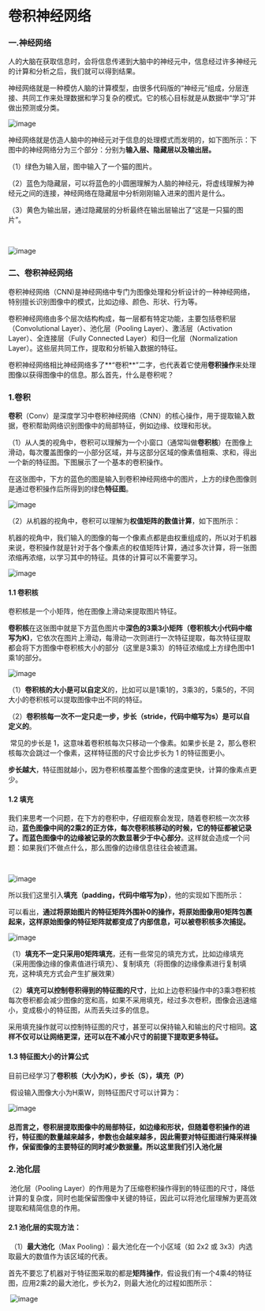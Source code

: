 # 卷积神经网络

### **一.神经网络**

​	人的大脑在获取信息时，会将信息传递到大脑中的神经元中，信息经过许多神经元的计算和分析之后，我们就可以得到结果。

​	神经网络就是一种模仿人脑的计算模型，由很多代码版的“神经元”组成，分层连接、共同工作来处理数据和学习复杂的模式。它的核心目标就是从数据中“学习”并做出预测或分类。



![image](https://github.com/dusty033/cnn/raw/main/1.png)



神经网络就是仿造人脑中的神经元对于信息的处理模式而发明的，如下图所示：下图中的神经网络分为三个部分：分别为**输入层、隐藏层以及输出层。**

（1）绿色为输入层，图中输入了一个猫的图片。

（2）蓝色为隐藏层，可以将蓝色的小圆圈理解为人脑的神经元，将虚线理解为神经元之间的连接，神经网络在隐藏层中分析刚刚输入进来的图片是什么。

（3）黄色为输出层，通过隐藏层的分析最终在输出层输出了“这是一只猫的图片”。

​		

![image](https://github.com/dusty033/cnn/raw/main/2.png)

### 二、卷积神经网络

​	卷积神经网络（CNN)是神经网络中专门为图像处理和分析设计的一种神经网络，特别擅长识别图像中的模式，比如边缘、颜色、形状、行为等。

​	卷积神经网络由多个层次结构构成，每一层都有特定功能，主要包括卷积层（Convolutional Layer）、池化层（Pooling Layer）、激活层（Activation Layer）、全连接层（Fully Connected Layer）和归一化层（Normalization Layer）。这些层共同工作，提取和分析输入数据的特征。

​	卷积神经网络相比神经网络多了**“卷积**”二字，也代表着它使用**卷积操作**来处理图像以获得图像中的信息。那么首先，什么是卷积呢？



### 1.卷积

​	**卷积**（Conv）是深度学习中卷积神经网络（CNN）的核心操作，用于提取输入数据，卷积帮助网络识别图像中的局部特征，例如边缘、纹理和形状。

​	（1）从人类的视角中，卷积可以理解为一个小窗口（通常叫做**卷积核**）在图像上滑动，每次覆盖图像的一小部分区域，并与这部分区域的像素值相乘、求和，得出一个新的特征图。下图展示了一个基本的卷积操作。

​	 在这张图中，下方的蓝色的图是输入到卷积神经网络中的图片，上方的绿色图像则是通过卷积操作后所得到的绿色**特征图**。

![image](https://github.com/dusty033/cnn/raw/main/3.gif)

​     （2）从机器的视角中，卷积可以理解为**权值矩阵的数值计算**，如下图所示：

​	   机器的视角中，我们输入的图像的每一个像素点都是由权重组成的，所以对于机器来说，卷积操作就是针对于各个像素点的权值矩阵计算，通过多次计算，将一张图浓缩再浓缩，以学习其中的特征。具体的计算可以不需要学习。

![image](https://github.com/dusty033/cnn/raw/main/4.gif)



#### 1.1 卷积核

卷积核是一个小矩阵，他在图像上滑动来提取图片特征。

**卷积核**在这张图中就是下方蓝色图片中**深色的3乘3小矩阵（卷积核大小代码中缩写为K)**，它依次在图片上滑动，每滑动一次则进行一次特征提取，每次特征提取都会将下方图像中卷积核大小的部分（这里是3乘3）的特征浓缩成上方绿色图中1乘1的部分。

![image](https://github.com/dusty033/cnn/raw/main/3.gif)

（1）**卷积核的大小是可以自定义**的，比如可以是1乘1的，3乘3的，5乘5的，不同大小的卷积核可以提取图像中出不同的特征。

（2）**卷积核每一次不一定只走一步，步长（stride，代码中缩写为s）是可以自定义的**。

​	常见的步长是 1，这意味着卷积核每次只移动一个像素。如果步长是 2，那么卷积核每次会跳过一个像素，这样特征图的尺寸会比步长为 1 的特征图更小。

​	**步长越大**，特征图就越小，因为卷积核覆盖整个图像的速度更快，计算的像素点更少。



####  1.2 填充

 我们来思考一个问题，在下方的卷积中，仔细观察会发现，随着卷积核一次次移动，**蓝色图像中间的2乘2的正方体，每次卷积核移动的时候，它的特征都被记录了。而蓝色图像中的边缘被记录的次数显著少于中心部分**。这样就会造成一个问题：如果我们不做点什么，那么图像的边缘信息往往会被遗漏。

​	



![image](https://github.com/dusty033/cnn/raw/main/3.gif)

所以我们这里引入**填充（padding，代码中缩写为p）**，他的实现如下图所示：

可以看出，**通过将原始图片的特征矩阵外围补0的操作，将原始图像用0矩阵包裹起来，这样原始图像的特征矩阵就都变成了内部信息，可以被卷积核多次捕捉。**

![image](https://github.com/dusty033/cnn/raw/main/3.png)

（1）**填充不一定只采用0矩阵填充**，还有一些常见的填充方式，比如边缘填充（采用图像边缘的像素值进行填充）、复制填充（将图像的边缘像素进行复制填充，这种填充方式会产生扩展效果）

（2）**填充可以控制卷积得到的特征图的尺寸**，比如上边卷积操作中的3乘3卷积核每次卷积都会减少图像的宽和高，如果不采用填充，经过多次卷积，图像会迅速缩小，变成极小的特征图，从而丢失过多的信息。

​	采用填充操作就可以控制特征图的尺寸，甚至可以保持输入和输出的尺寸相同。**这样不仅可以让网络更深，还可以在不减小尺寸的前提下提取更多特征。**



#### 1.3 特征图大小的计算公式

​	目前已经学习了**卷积核（大小为K），步长（S），填充（P）**

​	假设输入图像大小为H乘W，则特征图尺寸可以计算为：

![image](https://github.com/dusty033/cnn/raw/main/4.png)

####  总而言之，卷积层提取图像中的局部特征，如边缘和形状，但随着卷积操作的进行，特征图的数量越来越多，参数也会越来越多，因此需要对特征图进行降采样操作，保留图像的主要特征的同时减少数据量。所以这里我们引入池化层





### 2.池化层

​	池化层（Pooling Layer）的作用是为了压缩卷积操作得到的特征图的尺寸，降低计算的复杂度，同时也能保留图像中关键的特征，因此可以将池化层理解为更高效提取和精简信息的作用。

#### 	 2.1 池化层的实现方法：

​		（1）**最大池化**（Max Pooling）：最大池化在一个小区域（如 2x2 或 3x3）内选取最大的数值作为该区域的代表。

​			首先不要忘了机器对于特征图采取的都是**矩阵操作**，假设我们有一个4乘4的特征图，应用2乘2的最大池化，步长为2，则最大池化的过程如图所示：

​			![image](https://github.com/dusty033/cnn/raw/main/5.png)





​			

​		























#### 	

